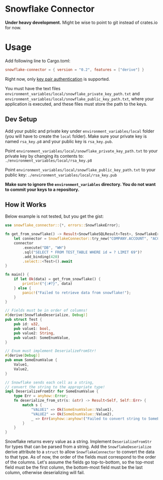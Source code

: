 # Snowflake Connector
**Under heavy development.** Might be wise to point to git instead of crates.io for now.

# Usage
Add following line to Cargo.toml:

```toml
snowflake-connector = { version = "0.2", features = ["derive"] }
```

Right now, only [key pair authentication](https://docs.snowflake.com/en/user-guide/key-pair-auth.html) is supported.

You must have the text files `environment_variables/local/snowflake_private_key_path.txt` and `environment_variables/local/snowflake_public_key_path.txt`, where your application is executed, and these files must store the path to the keys.

## Dev Setup
Add your public and private key under `environment_variables/local` folder (you will have to create the `local` folder). Make sure your private key is named `rsa_key.p8` and your public key is `rsa_key.pub`.

Point `environment_variables/local/snowflake_private_key_path.txt` to your private key by changing its contents to: `./environment_variables/local/rsa_key.p8`

Point `environment_variables/local/snowflake_public_key_path.txt` to your public key: `./environment_variables/local/rsa_key.pub`

**Make sure to ignore the `environment_variables` directory. You do not want to commit your keys to a repository.**

## How it Works
Below example is not tested, but you get the gist:
```rust
use snowflake_connector::{*, errors::SnowflakeError};

fn get_from_snowflake() -> Result<SnowflakeSQLResult<Test>, SnowflakeError> {
    let connector = SnowflakeConnector::try_new("COMPANY.ACCOUNT", "ACCOUNT", "USER@EXAMPLE.COM")?;
    connector
        .execute("DB", "WH")
        .sql("SELECT * FROM TEST_TABLE WHERE id = ? LIMIT 69")?
        .add_binding(420)
        .select::<Test>().await
}

fn main() {
    if let Ok(data) = get_from_snowflake() {
        println!("{:#?}", data)
    } else {
        panic!("Failed to retrieve data from snowflake!");
    }
}

// Fields must be in order of columns!
#[derive(SnowflakeDeserialize, Debug)]
pub struct Test {
    pub id: u32,
    pub value1: bool,
    pub value2: String,
    pub value3: SomeEnumValue,
}

// Enum must implement DeserializeFromStr!
#[derive(Debug)]
pub enum SomeEnumValue {
    Value1,
    Value2,
}

// Snowflake sends each cell as a string,
// convert the string to the appropriate type!
impl DeserializeFromStr for SomeEnumValue {
    type Err = anyhow::Error;
    fn deserialize_from_str(s: &str) -> Result<Self, Self::Err> {
        match s {
            "VALUE1" => Ok(SomeEnumValue::Value1),
            "VALUE2" => Ok(SomeEnumValue::Value2),
            _ => Err(anyhow::anyhow!("Failed to convert string to SomeEnumValue")),
        }
    }
}
```
Snowflake returns every value as a string. Implement `DeserializeFromStr` for types that can be parsed from a string. Add the `SnowflakeDeserialize` derive attribute to a `struct` to allow `SnowflakeConnector` to convert the data to that type. As of now, the order of the fields must correspond to the order of the columns. Let's assume the fields go top-to-bottom, so the top-most field must be the first column, the bottom-most field must be the last column, otherwise deserializing will fail.
